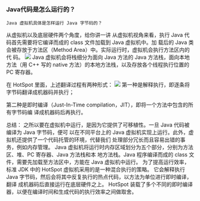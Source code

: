 ### Java代码是怎么运行的？
    Java 虚拟机具体是怎样运行 Java 字节码的？
从虚拟机以及底层硬件两个角度，给你讲一讲
从虚拟机视角来看，执行 Java 代码首先需要将它编译而成的 class 文件加载到 Java 虚拟机中。加
载后的 Java 类会被存放于方法区（Method Area）中。实际运行时，虚拟机会执行方法区内的代
码。
![](http://ww1.sinaimg.cn/large/b06adeeegy1g0jne8gsbwj20fc0aujs7.jpg)
Java 虚拟机会将栈细分为面向 Java 方法的 Java 方法栈，面向本地方法（用 C++ 写的
native 方法）的本地方法栈，以及存放各个线程执行位置的 PC 寄存器。

在 HotSpot 里面，上述翻译过程有两种形式：
![](http://ww1.sinaimg.cn/large/b06adeeegy1g0jneuajf7j20n00bpmy0.jpg)
第一种是解释执行，即逐条将字节码翻译成机器码并执行；

第二种是即时编译（Just-In-Time compilation，JIT），即将一个方法中包含的所有字节码编
译成机器码后再执行。

总结：
之所以要在虚拟机中运行，是因为它提供了可移植性。一旦 Java 代码被编译为 Java 字节码，便可
以在不同平台上的 Java 虚拟机实现上运行。此外，虚拟机还提供了一个代码托管的环境，代替我们
处理部分冗长而且容易出错的事务，例如内存管理。
Java 虚拟机将运行时内存区域划分为五个部分，分别为方法区、堆、PC 寄存器、Java 方法栈和本
地方法栈。Java 程序编译而成的 class 文件，需要先加载至方法区中，方能在 Java 虚拟机中运行。
为了提高运行效率，标准 JDK 中的 HotSpot 虚拟机采用的是一种混合执行的策略。
它会解释执行 Java 字节码，然后会将其中反复执行的热点代码，以方法为单位进行即时编译，翻译
成机器码后直接运行在底层硬件之上。
HotSpot 装载了多个不同的即时编译器，以便在编译时间和生成代码的执行效率之间做取舍。